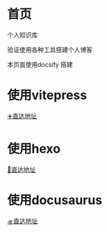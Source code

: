 # 首页

个人知识库

验证使用各种工具搭建个人博客

本页面使用docsify 搭建


# 使用vitepress

[✈️直达地址](https://cpfo.github.io/viteblog)



# 使用hexo

[🚀直达地址](https://cpfo.github.io/hexoblog)



# 使用docusaurus

[🛸直达地址](https://cpfo.github.io/docusaurus-blog)
